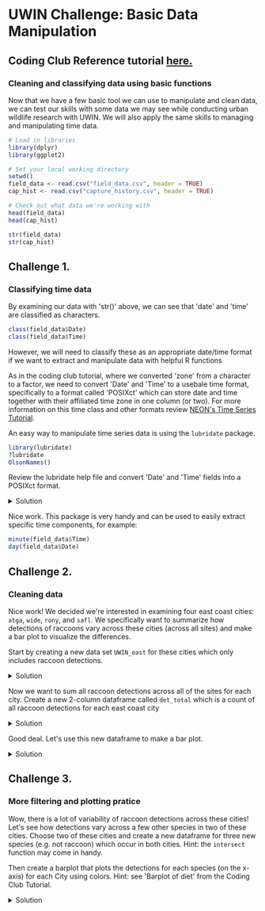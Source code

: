 # UWIN Challenge: Basic Data Manipulation
## Coding Club Reference tutorial [__here.__](https://ourcodingclub.github.io/tutorials/data-manip-intro/)

### Cleaning and classifying data using basic functions
Now that we have a few basic tool we can use to manipulate and clean data, we can test our skills with some data we may see while conducting urban wildlife research with UWIN. We will also apply the same skills to managing and manipulating time data.

```R
# Load in libraries
library(dplyr)
library(ggplot2)

# Set your local working directory
setwd()
field_data <- read.csv("field_data.csv", header = TRUE) 
cap_hist <- read.csv("capture_history.csv", header = TRUE) 

# Check out what data we're working with
head(field_data)
head(cap_hist)

str(field_data)
str(cap_hist)
```

## Challenge 1. 
### Classifying time data
By examining our data with 'str()' above, we can see that 'date' and 'time' are classified as characters. 

```R
class(field_data$Date)
class(field_data$Time)
```
However, we will need to classify these as an appropriate date/time format if we want to extract and manipulate data with helpful R functions

As in the coding club tutorial, where we converted 'zone' from a character to a factor, we need to convert 'Date' and 'Time' to a usebale time format, specifically to a format called 'POSIXct' which can store date and time together with their affiliated time zone in one column (or two). For more information on this time class and other formats review [NEON's Time Series Tutorial](https://www.neonscience.org/resources/learning-hub/tutorials/dc-convert-date-time-posix-r).

An easy way to manipulate time series data is using the `lubridate` package. 
```R
library(lubridate)
?lubridate
OlsonNames()
```
Review the lubridate help file and convert 'Date' and 'Time' fields into a POSIXct format. 

<details closed><summary>Solution</a></summary>

```R
# reclass 'Date'
field_data$Date <- mdy(field_data$Date, tz = "US/Central")
# confirm this worked
class(field_data$Date)

# reclass 'Time'
field_data$Time <- hm(field_data$Time)
# confirm this worked
class(field_data$Time)
```
             
</details>

Nice work. This package is very handy and can be used to easily extract specific time components, for example:
```R
minute(field_data$Time)
day(field_data$Date)
```

## Challenge 2. 
### Cleaning data
Nice work! We decided we're interested in examining four east coast cities: `atga`, `wide`, `rony`, and `safl`. We specifically want to summarize how detections of raccoons vary across these cities (across all sites) and make a bar plot to visualize the differences. 
  
Start by creating a new data set `UWIN_east` for these cities which only includes raccoon detections.
  
<details closed><summary>Solution</a></summary>
  
```R
# Use the filter function to focus on four cities of interest
UWIN_east <- filter(UWIN_data, City %in% c("atga", "wide", "rony", "safl")) 

# We can check this worked by viewing the unique cities
unique(UWIN_east$City)
             
# filter only species of interest
raccoon_east <- filter(UWIN_east, Species == "raccoon")
unique(raccoon_east$Species)
```
             
</details>

Now we want to sum all raccoon detections across all of the sites for each city. Create a new 2-column dataframe called `det_total` which is a count of all raccoon detections for each east coast city
  
<details closed><summary>Solution</a></summary>
  
```R
det_city <- raccoon_east %>% 
  group_by(City) %>% 
  summarise(det_total = sum(det_days))
```
             
</details>

Good deal. Let's use this new dataframe to make a bar plot. 
  
<details closed><summary>Solution</a></summary>
  
```R
# This can be done using the 'geom_bar' function
ggplot(data = det_city, aes(x = City, y = det_total)) +
  geom_bar(stat = "identity", fill = "lightblue") +
  labs(title = "Raccoon Detections", x = "City", y = "Detections") +
  theme_minimal() 

# or the 'geom_col' function
ggplot(data = det_city, aes(x = City, y = det_total)) +
  geom_col(fill = "lightblue") +
  labs(title = "Raccoon Detections", x = "City", y = "Detections") +
  theme_minimal() 
```

<p float="left">
  <img src="./plots/raccoon_det.png" alt="A plot of raccoon detections in four cities." width="500" height="auto" />
</p>

</details>

  
## Challenge 3. 
### More filtering and plotting pratice
Wow, there is a lot of variability of raccoon detections across these cities! Let's see how detections vary across a few other species in two of these cities. Choose two of these cities and create a new dataframe for three new species (e.g. not raccoon) which occur in both cities. Hint: the `intersect` function may come in handy. 
  
Then create a barplot that plots the detections for each species (on the x-axis) for each City using colors. Hint: see 'Barplot of diet' from the Coding Club Tutorial.
    
<details closed><summary>Solution</a></summary>

To determine which species occur in both cities of your choosing, start by filtering down to these cities AND filter to detections `det_days` greater than zero. 
```R
# filter to cities of interest
UWIN_subset <- filter(UWIN_data, City %in% c("atga", "wide")) 

# Filter out zero detections to find species present in your cities of interest
UWIN_subset <- filter(UWIN_subset, det_days > 0)

# Now let's see which species occur in both cities
UWIN_atga <- filter(UWIN_subset, City == "atga")
UWIN_wide <- filter(UWIN_subset, City == "wide")

int <- intersect(UWIN_atga$Species, UWIN_wide$Species)
int
```
       
Filter down to 3 species of interest which occur in both cities
```R
UWIN_subset <- filter(UWIN_subset, Species %in% c("virginia_opossum", "red_fox",
                                                   "weasel_sp"))
```
  
Now, plot detections for each species
```R
ggplot(data = UWIN_subset, aes(x = Species, y = det_days, fill = City)) +
  geom_bar(stat = "identity") +
  labs(title = "Species Detections", x = "Species", y = "Detections") +
  theme_minimal() 
```

<p float="left">
  <img src="./plots/sp_det.png" alt="A plot of species detections in two cities." width="500" height="auto" />
</p>
             
</details>


  
